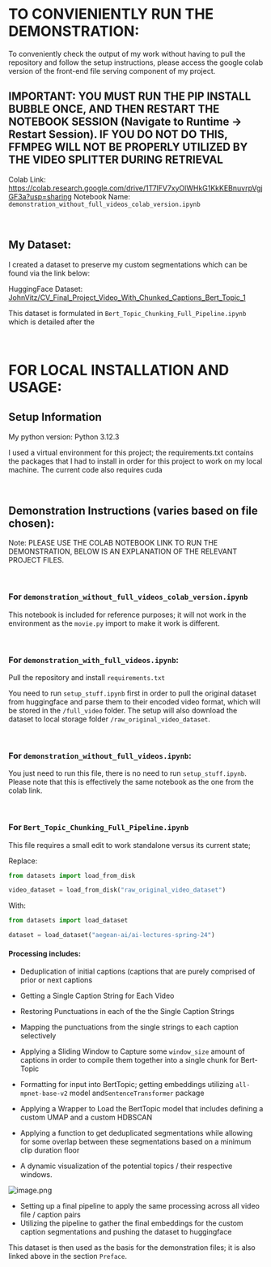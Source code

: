 # TO CONVIENIENTLY RUN THE DEMONSTRATION:

To conveniently check the output of my work without having to pull the repository and follow the setup instructions, please access the google colab version of the front-end file serving component of my project.

## IMPORTANT: YOU MUST RUN THE PIP INSTALL BUBBLE ONCE, AND THEN RESTART THE NOTEBOOK SESSION (Navigate to Runtime -> Restart Session). IF YOU DO NOT DO THIS, FFMPEG WILL NOT BE PROPERLY UTILIZED BY THE VIDEO SPLITTER DURING RETRIEVAL

Colab Link: https://colab.research.google.com/drive/1T7lFV7xyOlWHkG1KkKEBnuvrpVgjGF3a?usp=sharing
Notebook Name: `demonstration_without_full_videos_colab_version.ipynb`

<br>

## My Dataset:

I created a dataset to preserve my custom segmentations which can be found via the link below:

HuggingFace Dataset: [JohnVitz/CV_Final_Project_Video_With_Chunked_Captions_Bert_Topic_1](https://huggingface.co/datasets/JohnVitz/CV_Final_Project_Video_With_Chunked_Captions_Bert_Topic_1)

This dataset is formulated in `Bert_Topic_Chunking_Full_Pipeline.ipynb` which is detailed after the 

<br>

# FOR LOCAL INSTALLATION AND USAGE:

## Setup Information

My python version: Python 3.12.3

I used a virtual environment for this project; the requirements.txt contains the packages that I had to install in order for this project to work on my local machine. The current code also requires cuda

<br>

## Demonstration Instructions (varies based on file chosen):

Note: PLEASE USE THE COLAB NOTEBOOK LINK TO RUN THE DEMONSTRATION, BELOW IS AN EXPLANATION OF THE RELEVANT PROJECT FILES.

<br>

### For `demonstration_without_full_videos_colab_version.ipynb`

This notebook is included for reference purposes; it will not work in the environment as the `movie.py` import to make it work is different.

<br>

### For `demonstration_with_full_videos.ipynb`:

Pull the repository and install `requirements.txt`

You need to run `setup_stuff.ipynb` first in order to pull the original dataset from huggingface and parse them to their encoded video format, which will be stored in the `/full_video` folder. The setup will also download the dataset to local storage folder `/raw_original_video_dataset`.

<br>

### For `demonstration_without_full_videos.ipynb`:

You just need to run this file, there is no need to run `setup_stuff.ipynb`. Please note that this is effectively the same notebook as the one from the colab link.


<br>

### For `Bert_Topic_Chunking_Full_Pipeline.ipynb`

This file requires a small edit to work standalone versus its current state;

Replace:

```python
from datasets import load_from_disk

video_dataset = load_from_disk("raw_original_video_dataset")
```

With:

```python
from datasets import load_dataset

dataset = load_dataset("aegean-ai/ai-lectures-spring-24")
```

#### Processing includes:

- Deduplication of initial captions (captions that are purely comprised of prior or next captions
- Getting a Single Caption String for Each Video
- Restoring Punctuations in each of the the Single Caption Strings
- Mapping the punctuations from the single strings to each caption selectively
- Applying a Sliding Window to Capture some `window_size` amount of captions in order to compile them together into a single chunk for Bert-Topic
- Formatting for input into BertTopic; getting embeddings utilizing `all-mpnet-base-v2` model and`SentenceTransformer` package
- Applying a Wrapper to Load the BertTopic model that includes defining a custom UMAP and a custom HDBSCAN
- Applying a function to get deduplicated segmentations while allowing for some overlap between these segmentations based on a minimum clip duration floor
  
- A dynamic visualization of the potential topics / their respective windows.
  
![image.png](attachment:image.png)

- Setting up a final pipeline to apply the same processing across all video file / caption pairs
- Utilizing the pipeline to gather the final embeddings for the custom caption segmentations and pushing the dataset to huggingface

This dataset is then used as the basis for the demonstration files; it is also linked above in the section `Preface`.
